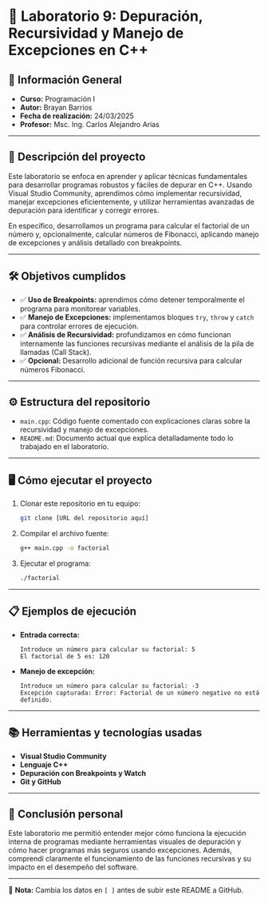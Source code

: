 # 🔹 Laboratorio 9: Depuración, Recursividad y Manejo de Excepciones en C++

## 📌 Información General

- **Curso:** Programación I
- **Autor:** Brayan Barrios
- **Fecha de realización:** 24/03/2025
- **Profesor:** Msc. Ing. Carlos Alejandro Arias

---

## 🚀 Descripción del proyecto

Este laboratorio se enfoca en aprender y aplicar técnicas fundamentales para desarrollar programas robustos y fáciles de depurar en C++. Usando Visual Studio Community, aprendimos cómo implementar recursividad, manejar excepciones eficientemente, y utilizar herramientas avanzadas de depuración para identificar y corregir errores.

En específico, desarrollamos un programa para calcular el factorial de un número y, opcionalmente, calcular números de Fibonacci, aplicando manejo de excepciones y análisis detallado con breakpoints.

---

## 🛠️ Objetivos cumplidos

- ✅ **Uso de Breakpoints:** aprendimos cómo detener temporalmente el programa para monitorear variables.
- ✅ **Manejo de Excepciones:** implementamos bloques `try`, `throw` y `catch` para controlar errores de ejecución.
- ✅ **Análisis de Recursividad:** profundizamos en cómo funcionan internamente las funciones recursivas mediante el análisis de la pila de llamadas (Call Stack).
- ✅ **Opcional:** Desarrollo adicional de función recursiva para calcular números Fibonacci.

---

## ⚙️ Estructura del repositorio

- `main.cpp`: Código fuente comentado con explicaciones claras sobre la recursividad y manejo de excepciones.
- `README.md`: Documento actual que explica detalladamente todo lo trabajado en el laboratorio.

---

## 🖥️ Cómo ejecutar el proyecto

1. Clonar este repositorio en tu equipo:
   ```bash
   git clone [URL del repositorio aquí]
   ```

2. Compilar el archivo fuente:
   ```bash
   g++ main.cpp -o factorial
   ```

3. Ejecutar el programa:
   ```bash
   ./factorial
   ```

---

## 📋 Ejemplos de ejecución

- **Entrada correcta:**
  ```
  Introduce un número para calcular su factorial: 5
  El factorial de 5 es: 120
  ```

- **Manejo de excepción:**
  ```
  Introduce un número para calcular su factorial: -3
  Excepción capturada: Error: Factorial de un número negativo no está definido.
  ```

---

## 📚 Herramientas y tecnologías usadas

- **Visual Studio Community**
- **Lenguaje C++**
- **Depuración con Breakpoints y Watch**
- **Git y GitHub**

---

## 🔖 Conclusión personal

Este laboratorio me permitió entender mejor cómo funciona la ejecución interna de programas mediante herramientas visuales de depuración y cómo hacer programas más seguros usando excepciones. Además, comprendí claramente el funcionamiento de las funciones recursivas y su impacto en el desempeño del software.

---

📌 **Nota:** Cambia los datos en `[ ]` antes de subir este README a GitHub.

